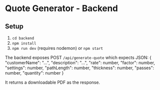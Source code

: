 # Quote Generator - Backend

## Setup
1. `cd backend`
2. `npm install`
3. `npm run dev` (requires nodemon) or `npm start`

The backend exposes POST `/api/generate-quote` which expects JSON:
{
  "customerName": "...",
  "description": "...",
  "rate": number,
  "factor": number,
  "settings": number,
  "pathLength": number,
  "thickness": number,
  "passes": number,
  "quantity": number
}

It returns a downloadable PDF as the response.
